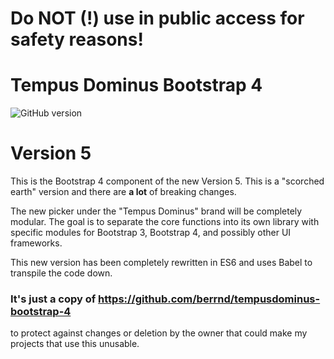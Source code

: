 # Do NOT (!) use in public access for safety reasons!

# Tempus Dominus Bootstrap 4
![GitHub version](https://badge.fury.io/gh/tempusdominus%2Fbootstrap-3-datetimepicker.png)

# Version 5
This is the Bootstrap 4 component of the new Version 5. This is a "scorched earth" version and there are **a lot** of breaking changes.

The new picker under the "Tempus Dominus" brand will be completely modular. The goal is to separate the core functions into its own library with specific modules for Bootstrap 3, Bootstrap 4, and possibly other UI frameworks.

This new version has been completely rewritten in ES6 and uses Babel to transpile the code down.

### It's just a copy of https://github.com/berrnd/tempusdominus-bootstrap-4
to protect against changes or deletion by the owner that could make my projects that use this unusable.
